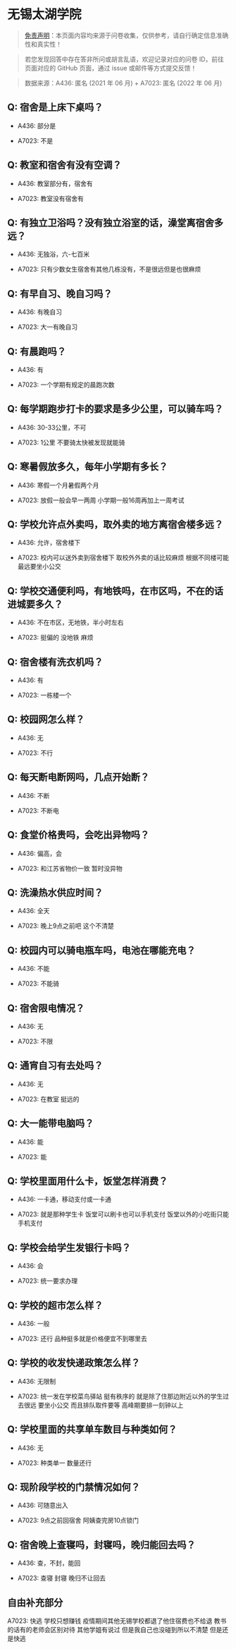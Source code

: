 # 无锡太湖学院

> [免责声明](https://colleges.chat/#_3)：本页面内容均来源于问卷收集，仅供参考，请自行确定信息准确性和真实性！

> 若您发现回答中存在答非所问或胡言乱语，欢迎记录对应的问卷 ID，前往页面对应的 GitHub 页面，通过 issue 或邮件等方式提交反馈！

> 数据来源：A436: 匿名 (2021 年 06 月) + A7023: 匿名 (2022 年 06 月)

## Q: 宿舍是上床下桌吗？

- A436: 部分是

- A7023: 不是

## Q: 教室和宿舍有没有空调？

- A436: 教室部分有，宿舍有

- A7023: 教室没有宿舍有

## Q: 有独立卫浴吗？没有独立浴室的话，澡堂离宿舍多远？

- A436: 无独浴，六-七百米

- A7023: 只有少数女生宿舍有其他几栋没有，不是很远但是也很麻烦

## Q: 有早自习、晚自习吗？

- A436: 有晚自习

- A7023: 大一有晚自习

## Q: 有晨跑吗？

- A436: 有

- A7023: 一个学期有规定的晨跑次数

## Q: 每学期跑步打卡的要求是多少公里，可以骑车吗？

- A436: 30-33公里，不可

- A7023: 1公里 不要骑太快被发现就能骑

## Q: 寒暑假放多久，每年小学期有多长？

- A436: 寒假一个月暑假两个月

- A7023: 放假一般会早一两周  小学期一般16周再加上一周考试

## Q: 学校允许点外卖吗，取外卖的地方离宿舍楼多远？

- A436: 允许，宿舍楼下

- A7023: 校内可以送外卖到宿舍楼下 取校外外卖的话比较麻烦  根据不同楼可能最远要坐小公交

## Q: 学校交通便利吗，有地铁吗，在市区吗，不在的话进城要多久？

- A436: 不在市区，无地铁，半小时左右

- A7023: 挺偏的 没地铁 麻烦

## Q: 宿舍楼有洗衣机吗？

- A436: 有

- A7023: 一栋楼一个

## Q: 校园网怎么样？

- A436: 无

- A7023: 不行

## Q: 每天断电断网吗，几点开始断？

- A436: 不断

- A7023: 不断电

## Q: 食堂价格贵吗，会吃出异物吗？

- A436: 偏高，会

- A7023: 和江苏省物价一致 暂时没异物

## Q: 洗澡热水供应时间？

- A436: 全天

- A7023: 晚上9点之前吧 这个不清楚

## Q: 校园内可以骑电瓶车吗，电池在哪能充电？

- A436: 不能

- A7023: 不能骑

## Q: 宿舍限电情况？

- A436: 无

- A7023: 不限

## Q: 通宵自习有去处吗？

- A436: 无

- A7023: 在教室 挺远的

## Q: 大一能带电脑吗？

- A436: 能

- A7023: 能

## Q: 学校里面用什么卡，饭堂怎样消费？

- A436: 一卡通，移动支付或一卡通

- A7023: 就是那种学生卡 饭堂可以刷卡也可以手机支付 饭堂以外的小吃街只能手机支付

## Q: 学校会给学生发银行卡吗？

- A436: 会

- A7023: 统一要求办理

## Q: 学校的超市怎么样？

- A436: 一般

- A7023: 还行 品种挺多就是价格便宜不到哪里去

## Q: 学校的收发快递政策怎么样？

- A436: 无限制

- A7023: 统一发在学校菜鸟驿站 挺有秩序的 就是除了住那边附近以外的学生过去很远 要坐小公交 而且排队取件要等 高峰期要排一刻钟以上

## Q: 学校里面的共享单车数目与种类如何？

- A436: 无

- A7023: 种类单一 数量还行

## Q: 现阶段学校的门禁情况如何？

- A436: 可随意出入

- A7023: 9点之前回宿舍 阿姨查完房10点锁门

## Q: 宿舍晚上查寝吗，封寝吗，晚归能回去吗？

- A436: 查，不封，能回

- A7023: 查寝 封寝 晚归不让回去

## 自由补充部分

A7023: 快逃 学校只想赚钱 疫情期间其他无锡学校都退了他住宿费也不给退 教书的话有的老师会区别对待 其他学姐有说过 但是我自己也没碰到所以不清楚 但是还是快逃